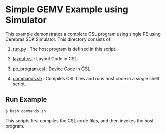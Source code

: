 # Simple GEMV Example using Simulator


This example demonstrates a complete CSL program using single PE using Cerebras SDK Simulator. 
This directory consists of:

1. [run.py](./run.py) : The host program is defined in this script.
   
2. [layout.csl](./layout.csl) : Layout Code in CSL. 

3. [pe_program.csl](./pe_program.csl) : Device Code in CSL. 

4. [commands.sh](./commands.sh) : Compiles CSL files and runs host code in a single shell script. 


## Run Example

```bash
$ bash commands.sh
```

This scripts  first compiles the CSL code files, and then invokes the host program. 



